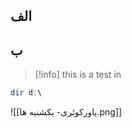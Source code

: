 
## الف 

## ب

> [!info] this is a test in 



```powershell
dir d:\
```




![[پاورکوئری- یکشنبه ها.png]]